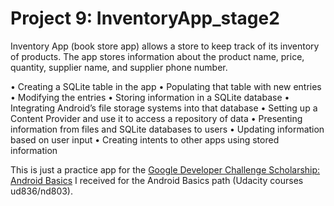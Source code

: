 # Project 9: InventoryApp_stage2

Inventory App (book store app) allows a store to keep track of its inventory of products. The app stores information about the product name, price, quantity, supplier name, and supplier phone number.

•	Creating a SQLite table in the app
•	Populating that table with new entries
•	Modifying the entries
•	Storing information in a SQLite database
•	Integrating Android’s file storage systems into that database
•	Setting up a Content Provider and use it to access a repository of data
•	Presenting information from files and SQLite databases to users
•	Updating information based on user input
•	Creating intents to other apps using stored information

This is just a practice app for the <a href="https://www.udacity.com/google-scholarships">Google Developer Challenge Scholarship: Android Basics</a> I received for the Android Basics path (Udacity courses ud836/nd803). 
